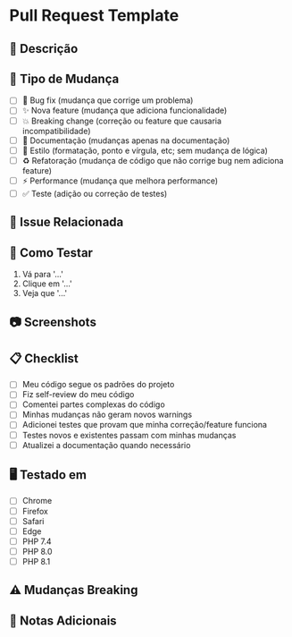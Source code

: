 # Pull Request Template

## 📝 Descrição
<!-- Descreva as mudanças feitas neste PR -->

## 🎯 Tipo de Mudança
- [ ] 🐛 Bug fix (mudança que corrige um problema)
- [ ] ✨ Nova feature (mudança que adiciona funcionalidade)
- [ ] 💥 Breaking change (correção ou feature que causaria incompatibilidade)
- [ ] 📖 Documentação (mudanças apenas na documentação)
- [ ] 🎨 Estilo (formatação, ponto e vírgula, etc; sem mudança de lógica)
- [ ] ♻️ Refatoração (mudança de código que não corrige bug nem adiciona feature)
- [ ] ⚡ Performance (mudança que melhora performance)
- [ ] ✅ Teste (adição ou correção de testes)

## 🔗 Issue Relacionada
<!-- Referencie a issue relacionada: Fixes #123 -->

## 🧪 Como Testar
1. Vá para '...'
2. Clique em '...'
3. Veja que '...'

## 📷 Screenshots
<!-- Se aplicável, adicione screenshots das mudanças -->

## 📋 Checklist
- [ ] Meu código segue os padrões do projeto
- [ ] Fiz self-review do meu código
- [ ] Comentei partes complexas do código
- [ ] Minhas mudanças não geram novos warnings
- [ ] Adicionei testes que provam que minha correção/feature funciona
- [ ] Testes novos e existentes passam com minhas mudanças
- [ ] Atualizei a documentação quando necessário

## 🖥️ Testado em
- [ ] Chrome
- [ ] Firefox  
- [ ] Safari
- [ ] Edge
- [ ] PHP 7.4
- [ ] PHP 8.0
- [ ] PHP 8.1

## ⚠️ Mudanças Breaking
<!-- Liste qualquer mudança que quebra compatibilidade -->

## 📝 Notas Adicionais
<!-- Informações extras para os reviewers -->